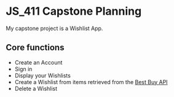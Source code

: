 # JS_411 Capstone Planning

My capstone project is a Wishlist App.

## Core functions

- Create an Account
- Sign in
- Display your Wishlists
- Create a Wishlist from items retrieved from the [Best Buy API](https://bestbuyapis.github.io/api-documentation/)
- Delete a Wishlist